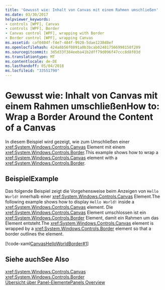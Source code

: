 ```yaml
---
title: 'Gewusst wie: Inhalt von Canvas mit einem Rahmen umschließen'
ms.date: 03/30/2017
helpviewer_keywords:
- controls [WPF], Canvas
- controls [WPF], Border
- Canvas control [WPF], wrapping with Border
- Border control [WPF], wrapping Canvas
ms.assetid: caf0404f-f4e7-484f-9928-5dae1238d8ef
ms.openlocfilehash: 424a8b56f0891a0b3bcab024817566998158f209
ms.sourcegitcommit: 3d5d33f384eeba41b2dff79d096f47ccc8d8f03d
ms.translationtype: MT
ms.contentlocale: de-DE
ms.lasthandoff: 05/04/2018
ms.locfileid: "33551790"
---
```

# <a name="how-to-wrap-a-border-around-the-content-of-a-canvas"></a><span data-ttu-id="6008f-102">Gewusst wie: Inhalt von Canvas mit einem Rahmen umschließen</span><span class="sxs-lookup"><span data-stu-id="6008f-102">How to: Wrap a Border Around the Content of a Canvas</span></span>
<span data-ttu-id="6008f-103">In diesem Beispiel wird gezeigt, wie zum Umschließen einer <xref:System.Windows.Controls.Canvas> Element mit einem <xref:System.Windows.Controls.Border>.</span><span class="sxs-lookup"><span data-stu-id="6008f-103">This example shows how to wrap a <xref:System.Windows.Controls.Canvas> element with a <xref:System.Windows.Controls.Border>.</span></span>  
  
## <a name="example"></a><span data-ttu-id="6008f-104">Beispiel</span><span class="sxs-lookup"><span data-stu-id="6008f-104">Example</span></span>  
 <span data-ttu-id="6008f-105">Das folgende Beispiel zeigt die Vorgehensweise beim Anzeigen von `Hello World!` innerhalb einer <xref:System.Windows.Controls.Canvas> Element.</span><span class="sxs-lookup"><span data-stu-id="6008f-105">The following example shows how to display `Hello World!` inside a <xref:System.Windows.Controls.Canvas> element.</span></span> <span data-ttu-id="6008f-106">Die <xref:System.Windows.Controls.Canvas> Element umschlossen ist ein <xref:System.Windows.Controls.Border> Element, damit ein Rahmen um das Element entsteht.</span><span class="sxs-lookup"><span data-stu-id="6008f-106">The <xref:System.Windows.Controls.Canvas> element is wrapped by a <xref:System.Windows.Controls.Border> element so that a border outlines the element.</span></span>  
  
 [!code-xaml[CanvasHelloWorldBorder#1](../../../../samples/snippets/csharp/VS_Snippets_Wpf/CanvasHelloWorldBorder/CS/default.xaml#1)]  
  
## <a name="see-also"></a><span data-ttu-id="6008f-107">Siehe auch</span><span class="sxs-lookup"><span data-stu-id="6008f-107">See Also</span></span>  
 <xref:System.Windows.Controls.Canvas>  
 <xref:System.Windows.Controls.Border>  
 [<span data-ttu-id="6008f-108">Übersicht über Panel-Elemente</span><span class="sxs-lookup"><span data-stu-id="6008f-108">Panels Overview</span></span>](../../../../docs/framework/wpf/controls/panels-overview.md)
